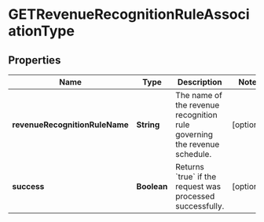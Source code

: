 
# GETRevenueRecognitionRuleAssociationType

## Properties
Name | Type | Description | Notes
------------ | ------------- | ------------- | -------------
**revenueRecognitionRuleName** | **String** | The name of the revenue recognition rule governing the revenue schedule.  |  [optional]
**success** | **Boolean** | Returns &#x60;true&#x60; if the request was processed successfully.  |  [optional]



